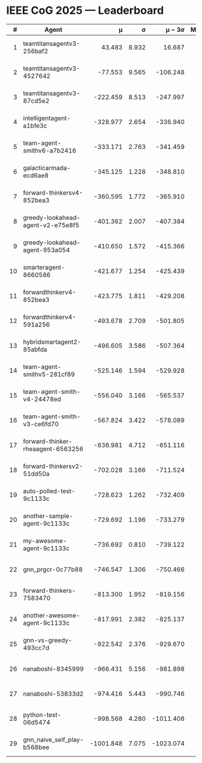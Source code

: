 # IEEE CoG 2025 — Leaderboard

| # | Agent | μ | σ | μ − 3σ | Matches | Updated |
|---:|---|---:|---:|---:|---:|---|
| 1 | teamtitansagentv3-256baf2 | 43.483 | 8.932 | 16.687 | 20756 | 2025-08-24 23:32 |
| 2 | teamtitansagentv3-4527642 | -77.553 | 9.565 | -106.248 | 20250 | 2025-08-24 23:32 |
| 3 | teamtitansagentv3-87cd5e2 | -222.459 | 8.513 | -247.997 | 21206 | 2025-08-24 23:32 |
| 4 | intelligentagent-a1bfe3c | -328.977 | 2.654 | -336.940 | 17226 | 2025-08-24 23:32 |
| 5 | team-agent-smithv6-a7b2416 | -333.171 | 2.763 | -341.459 | 20200 | 2025-08-24 23:32 |
| 6 | galacticarmada-ecd6ae8 | -345.125 | 1.228 | -348.810 | 18980 | 2025-08-24 23:32 |
| 7 | forward-thinkersv4-852bea3 | -360.595 | 1.772 | -365.910 | 16461 | 2025-08-24 23:32 |
| 8 | greedy-lookahead-agent-v2-e75e8f5 | -401.362 | 2.007 | -407.384 | 20754 | 2025-08-24 23:32 |
| 9 | greedy-lookahead-agent-953a054 | -410.650 | 1.572 | -415.366 | 18674 | 2025-08-24 23:32 |
| 10 | smarteragent-8660586 | -421.677 | 1.254 | -425.439 | 17113 | 2025-08-24 23:32 |
| 11 | forwardthinkerv4-852bea3 | -423.775 | 1.811 | -429.208 | 17084 | 2025-08-24 23:32 |
| 12 | forwardthinkerv4-591a256 | -493.678 | 2.709 | -501.805 | 16681 | 2025-08-24 23:32 |
| 13 | hybridsmartagent2-85abfda | -496.605 | 3.586 | -507.364 | 16777 | 2025-08-24 23:32 |
| 14 | team-agent-smithv5-281cf89 | -525.146 | 1.594 | -529.928 | 19640 | 2025-08-24 23:32 |
| 15 | team-agent-smith-v4-24478ed | -556.040 | 3.166 | -565.537 | 20376 | 2025-08-24 23:32 |
| 16 | team-agent-smith-v3-ce6fd70 | -567.824 | 3.422 | -578.089 | 20836 | 2025-08-24 23:32 |
| 17 | forward-thinker-rheaagent-6563256 | -636.981 | 4.712 | -651.116 | 19138 | 2025-08-24 23:32 |
| 18 | forward-thinkersv2-51dd50a | -702.028 | 3.166 | -711.524 | 19638 | 2025-08-24 23:32 |
| 19 | auto-polled-test-9c1133c | -728.623 | 1.262 | -732.409 | 20900 | 2025-08-24 23:32 |
| 20 | another-sample-agent-9c1133c | -729.692 | 1.196 | -733.279 | 20440 | 2025-08-24 23:32 |
| 21 | my-awesome-agent-9c1133c | -736.692 | 0.810 | -739.122 | 20440 | 2025-08-24 23:32 |
| 22 | gnn_prgcr-0c77b88 | -746.547 | 1.306 | -750.466 | 17840 | 2025-08-24 23:32 |
| 23 | forward-thinkers-7583470 | -813.300 | 1.952 | -819.156 | 18540 | 2025-08-24 23:32 |
| 24 | another-awesome-agent-9c1133c | -817.991 | 2.382 | -825.137 | 21580 | 2025-08-24 23:32 |
| 25 | gnn-vs-greedy-493cc7d | -922.542 | 2.376 | -929.670 | 15720 | 2025-08-24 23:32 |
| 26 | nanaboshi-8345999 | -966.431 | 5.156 | -981.898 | 16470 | 2025-08-24 23:32 |
| 27 | nanaboshi-53833d2 | -974.416 | 5.443 | -990.746 | 15720 | 2025-08-24 23:32 |
| 28 | python-test-06d5474 | -998.568 | 4.280 | -1011.408 | 16270 | 2025-08-24 23:32 |
| 29 | gnn_naive_self_play-b568bee | -1001.848 | 7.075 | -1023.074 | 16160 | 2025-08-24 23:32 |

